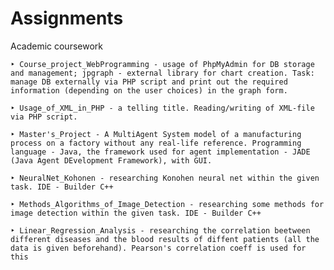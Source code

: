 # Assignments
Academic coursework

    ‣ Course_project_WebProgramming - usage of PhpMyAdmin for DB storage and management; jpgraph - external library for chart creation. Task: manage DB externally via PHP script and print out the required information (depending on the user choices) in the graph form.
  
    ‣ Usage_of_XML_in_PHP - a telling title. Reading/writing of XML-file via PHP script.
    
    ‣ Master's_Project - A MultiAgent System model of a manufacturing process on a factory without any real-life reference. Programming language - Java, the framework used for agent implementation - JADE (Java Agent DEvelopment Framework), with GUI.
    
    ‣ NeuralNet_Kohonen - researching Konohen neural net within the given task. IDE - Builder C++
    
    ‣ Methods_Algorithms_of_Image_Detection - researching some methods for image detection within the given task. IDE - Builder C++ 

    ‣ Linear_Regression_Analysis - researching the correlation beetween different diseases and the blood results of diffent patients (all the data is given beforehand). Pearson's correlation coeff is used for this
